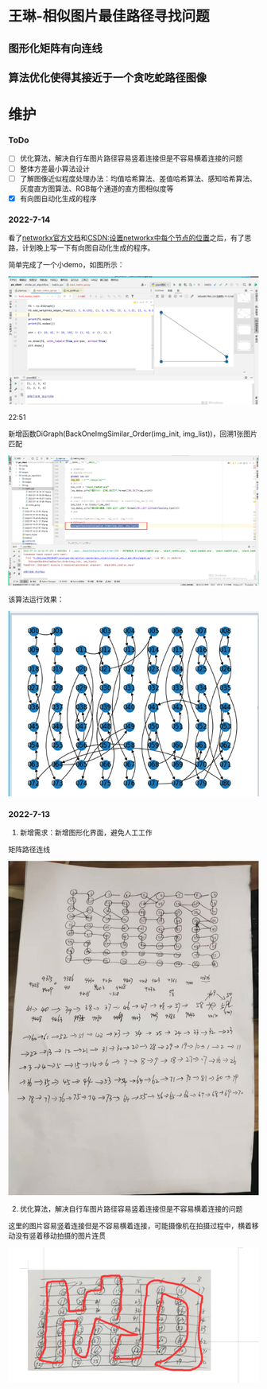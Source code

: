 
# 王琳-相似图片最佳路径寻找问题

## 图形化矩阵有向连线

## 算法优化使得其接近于一个贪吃蛇路径图像

# 维护

### ToDo

- [ ] 优化算法，解决自行车图片路径容易竖着连接但是不容易横着连接的问题
- [ ] 整体方差最小算法设计
- [ ] 了解图像近似程度处理办法：均值哈希算法、差值哈希算法、感知哈希算法、灰度直方图算法、RGB每个通道的直方图相似度等
- [X] 有向图自动化生成的程序

### 2022-7-14

看了[networkx官方文档](https://networkx.org/documentation/latest/tutorial.html)和[CSDN:设置networkx中每个节点的位置](https://blog.csdn.net/qq_39187959/article/details/111290008)之后，有了思路，计划晚上写一下有向图自动化生成的程序。

简单完成了一个小demo，如图所示：

![](images/mdmd2022-07-14-16-08-59.png)

22:51

新增函数DiGraph(BackOneImgSimilar_Order(img_init, img_list))，回溯1张图片匹配

![](images/mdmd2022-07-14-22-52-26.png)

该算法运行效果：

![](images/mdmd2022-07-14-22-52-50.png)

### 2022-7-13

1. 新增需求：新增图形化界面，避免人工工作

矩阵路径连线

![](images/mdmd2022-07-13-11-32-51.png)

2. 优化算法，解决自行车图片路径容易竖着连接但是不容易横着连接的问题

这里的图片容易竖着连接但是不容易横着连接，可能摄像机在拍摄过程中，横着移动没有竖着移动拍摄的图片连贯

![](images/mdmd2022-07-13-11-34-12.png)



